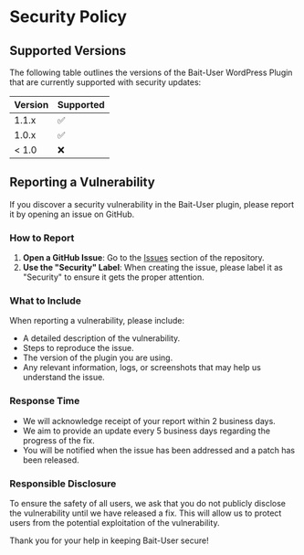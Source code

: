 # Security Policy

## Supported Versions

The following table outlines the versions of the Bait-User WordPress Plugin that are currently supported with security updates:

| Version | Supported          |
| ------- | ------------------ |
| 1.1.x   | :white_check_mark: |
| 1.0.x   | :white_check_mark: |
| < 1.0   | :x:                |

## Reporting a Vulnerability

If you discover a security vulnerability in the Bait-User plugin, please report it by opening an issue on GitHub.

### How to Report

1. **Open a GitHub Issue**: Go to the [Issues](https://github.com/DoonOnthon/bait-user/issues) section of the repository.
2. **Use the "Security" Label**: When creating the issue, please label it as "Security" to ensure it gets the proper attention.

### What to Include

When reporting a vulnerability, please include:

- A detailed description of the vulnerability.
- Steps to reproduce the issue.
- The version of the plugin you are using.
- Any relevant information, logs, or screenshots that may help us understand the issue.

### Response Time

- We will acknowledge receipt of your report within 2 business days.
- We aim to provide an update every 5 business days regarding the progress of the fix.
- You will be notified when the issue has been addressed and a patch has been released.

### Responsible Disclosure

To ensure the safety of all users, we ask that you do not publicly disclose the vulnerability until we have released a fix. This will allow us to protect users from the potential exploitation of the vulnerability.

Thank you for your help in keeping Bait-User secure!
